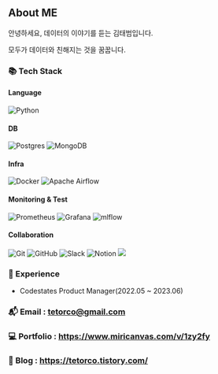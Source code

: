 ## About ME
안녕하세요, 데이터의 이야기를 듣는 김태범입니다.

모두가 데이터와 친해지는 것을 꿈꿉니다.

### 📚 Tech Stack
#### Language
![Python](https://img.shields.io/badge/python-3670A0?style=for-the-badge&logo=python&logoColor=ffdd54)

#### DB
![Postgres](https://img.shields.io/badge/postgres-%23316192.svg?style=for-the-badge&logo=postgresql&logoColor=white)
![MongoDB](https://img.shields.io/badge/MongoDB-%234ea94b.svg?style=for-the-badge&logo=mongodb&logoColor=white)

#### Infra
![Docker](https://img.shields.io/badge/docker-%230db7ed.svg?style=for-the-badge&logo=docker&logoColor=white)
![Apache Airflow](https://img.shields.io/badge/Apache%20Airflow-017CEE?style=for-the-badge&logo=Apache%20Airflow&logoColor=white)

#### Monitoring & Test
![Prometheus](https://img.shields.io/badge/Prometheus-E6522C?style=for-the-badge&logo=Prometheus&logoColor=white)
![Grafana](https://img.shields.io/badge/grafana-%23F46800.svg?style=for-the-badge&logo=grafana&logoColor=white)
![mlflow](https://img.shields.io/badge/mlflow-%23d9ead3.svg?style=for-the-badge&logo=numpy&logoColor=blue)

#### Collaboration
![Git](https://img.shields.io/badge/git-%23F05033.svg?style=for-the-badge&logo=git&logoColor=white)
![GitHub](https://img.shields.io/badge/github-%23121011.svg?style=for-the-badge&logo=github&logoColor=white)
![Slack](https://img.shields.io/badge/Slack-4A154B?style=for-the-badge&logo=slack&logoColor=white)
![Notion](https://img.shields.io/badge/Notion-%23000000.svg?style=for-the-badge&logo=notion&logoColor=white)
<img src="https://img.shields.io/badge/asana-%23C61C3E.svg?&style=for-the-badge&logo=asana&logoColor=white" />

### 🚙 Experience
* Codestates Product Manager(2022.05 ~ 2023.06)

### 📬 Email : tetorco@gmail.com
### 💻 Portfolio : https://www.miricanvas.com/v/1zy2fy
### 📗 Blog : https://tetorco.tistory.com/
